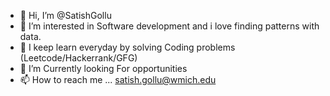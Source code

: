 - 👋 Hi, I’m @SatishGollu
- 👀 I’m interested in Software development and i love finding patterns with data.
- 🌱 I keep learn everyday by solving Coding problems (Leetcode/Hackerrank/GFG)
- 💞️ I’m Currently looking For opportunities
- 📫 How to reach me ... satish.gollu@wmich.edu

<!---
SatishGollu/SatishGollu is a ✨ special ✨ repository because its `README.md` (this file) appears on your GitHub profile.
You can click the Preview link to take a look at your changes.
--->
